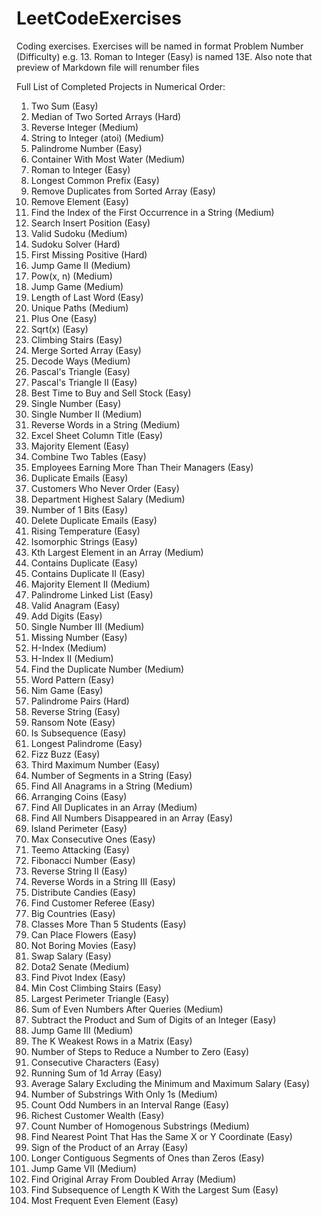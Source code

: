 # LeetCodeExercises

Coding exercises. Exercises will be named in format Problem Number (Difficulty) e.g. 13. Roman to Integer (Easy) is named 13E. Also note that preview of Markdown file will renumber files

Full List of Completed Projects in Numerical Order:
1. Two Sum (Easy)
4. Median of Two Sorted Arrays (Hard)
7. Reverse Integer (Medium)
8. String to Integer (atoi) (Medium)
9. Palindrome Number (Easy)
11. Container With Most Water (Medium)
13. Roman to Integer (Easy)
14. Longest Common Prefix (Easy)
26. Remove Duplicates from Sorted Array (Easy)
27. Remove Element (Easy)
28. Find the Index of the First Occurrence in a String (Medium)
35. Search Insert Position (Easy)
36. Valid Sudoku (Medium)
37. Sudoku Solver (Hard)
41. First Missing Positive (Hard)
45. Jump Game II (Medium)
50. Pow(x, n) (Medium)
55. Jump Game (Medium)
58. Length of Last Word (Easy)
62. Unique Paths (Medium)
66. Plus One (Easy)
69. Sqrt(x) (Easy)
70. Climbing Stairs (Easy)
88. Merge Sorted Array (Easy)
91. Decode Ways (Medium)
118. Pascal's Triangle (Easy)
119. Pascal's Triangle II (Easy)
121. Best Time to Buy and Sell Stock (Easy)
136. Single Number (Easy)
137. Single Number II (Medium)
151. Reverse Words in a String (Medium)
168. Excel Sheet Column Title (Easy)
169. Majority Element (Easy)
175. Combine Two Tables (Easy)
181. Employees Earning More Than Their Managers (Easy)
182. Duplicate Emails (Easy)
183. Customers Who Never Order (Easy)
184. Department Highest Salary (Medium)
191. Number of 1 Bits (Easy)
196. Delete Duplicate Emails (Easy)
197. Rising Temperature (Easy)
205. Isomorphic Strings (Easy)
215. Kth Largest Element in an Array (Medium)
217. Contains Duplicate (Easy)
219. Contains Duplicate II (Easy)
229. Majority Element II (Medium)
234. Palindrome Linked List (Easy)
242. Valid Anagram (Easy)
258. Add Digits (Easy)
260. Single Number III (Medium)
268. Missing Number (Easy)
274. H-Index (Medium)
275. H-Index II (Medium)
287. Find the Duplicate Number (Medium)
290. Word Pattern (Easy)
292. Nim Game (Easy)
336. Palindrome Pairs (Hard)
344. Reverse String (Easy)
383. Ransom Note (Easy)
392. Is Subsequence (Easy)
409. Longest Palindrome (Easy)
412. Fizz Buzz (Easy)
414. Third Maximum Number (Easy)
434. Number of Segments in a String (Easy)
438. Find All Anagrams in a String (Medium)
441. Arranging Coins (Easy)
442. Find All Duplicates in an Array (Medium)
448. Find All Numbers Disappeared in an Array (Easy)
463. Island Perimeter (Easy)
485. Max Consecutive Ones (Easy)
495. Teemo Attacking (Easy)
509. Fibonacci Number (Easy)
541. Reverse String II (Easy)
557. Reverse Words in a String III (Easy)
575. Distribute Candies (Easy)
584. Find Customer Referee (Easy)
595. Big Countries (Easy)
596. Classes More Than 5 Students (Easy)
605. Can Place Flowers (Easy)
620. Not Boring Movies (Easy)
627. Swap Salary (Easy)
649. Dota2 Senate (Medium)
724. Find Pivot Index (Easy)
746. Min Cost Climbing Stairs (Easy)
976. Largest Perimeter Triangle (Easy)
985. Sum of Even Numbers After Queries (Medium)
1281. Subtract the Product and Sum of Digits of an Integer (Easy)
1306. Jump Game III (Medium)
1337. The K Weakest Rows in a Matrix (Easy)
1342. Number of Steps to Reduce a Number to Zero (Easy)
1446. Consecutive Characters (Easy)
1480. Running Sum of 1d Array (Easy)
1491. Average Salary Excluding the Minimum and Maximum Salary (Easy)
1513. Number of Substrings With Only 1s (Medium)
1523. Count Odd Numbers in an Interval Range (Easy)
1672. Richest Customer Wealth (Easy)
1759. Count Number of Homogenous Substrings (Medium)
1779. Find Nearest Point That Has the Same X or Y Coordinate (Easy)
1822. Sign of the Product of an Array (Easy)
1869. Longer Contiguous Segments of Ones than Zeros (Easy)
1871. Jump Game VII (Medium)
2007. Find Original Array From Doubled Array (Medium)
2099. Find Subsequence of Length K With the Largest Sum (Easy)
2404. Most Frequent Even Element (Easy)